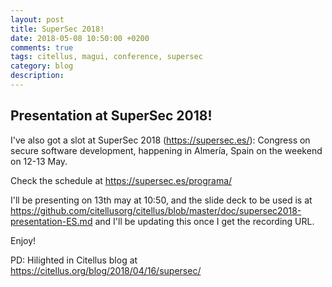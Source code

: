 ```yaml
---
layout: post
title: SuperSec 2018!
date: 2018-05-08 10:50:00 +0200
comments: true
tags: citellus, magui, conference, supersec
category: blog
description:
---
```

## Presentation at SuperSec 2018!

I've also got a slot at SuperSec 2018 (https://supersec.es/): Congress on secure software development, happening in Almería, Spain on the weekend on 12-13 May. 

Check the schedule at <https://supersec.es/programa/>

I'll be presenting on 13th may at 10:50, and the slide deck to be used is at <https://github.com/citellusorg/citellus/blob/master/doc/supersec2018-presentation-ES.md> and I'll be updating this once I get the recording URL.

Enjoy!

PD: Hilighted in Citellus blog at <https://citellus.org/blog/2018/04/16/supersec/>
